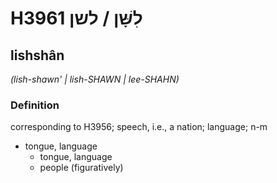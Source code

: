 # H3961 לִשָּׁן / לשן

## lishshân

_(lish-shawn' | lish-SHAWN | lee-SHAHN)_

### Definition

corresponding to H3956; speech, i.e., a nation; language; n-m

- tongue, language
  - tongue, language
  - people (figuratively)
